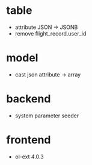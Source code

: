 # table
* attribute JSON -> JSONB
* remove flight_record.user_id

# model
* cast json attribute -> array

# backend
* system parameter seeder

# frontend
* ol-ext 4.0.3

